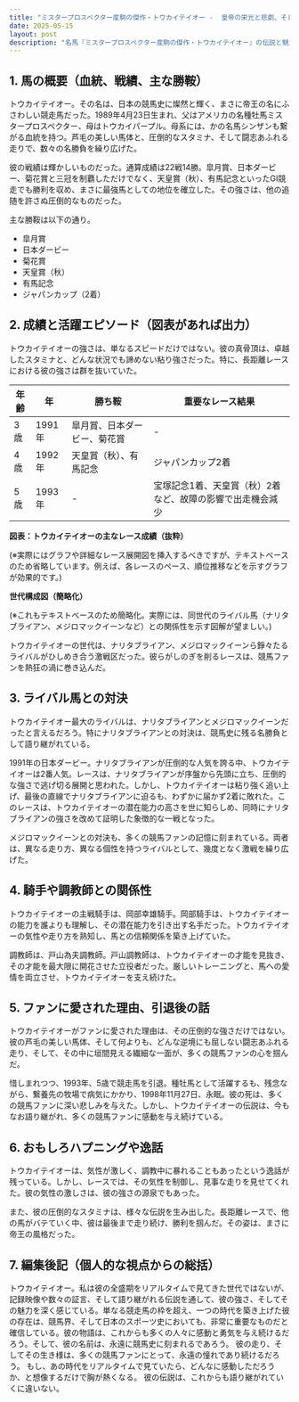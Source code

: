```yaml
---
title: "ミスタープロスペクター産駒の傑作・トウカイテイオー -  皇帝の栄光と悲劇、そして不滅の伝説"
date: 2025-05-15
layout: post
description: "名馬『ミスタープロスペクター産駒の傑作・トウカイテイオー』の伝説と魅力を深堀り"
---
```


## 1. 馬の概要（血統、戦績、主な勝鞍）

トウカイテイオー。その名は、日本の競馬史に燦然と輝く、まさに帝王の名にふさわしい競走馬だった。1989年4月23日生まれ、父はアメリカの名種牡馬ミスタープロスペクター、母はトウカイパープル。母系には、かの名馬シンザンも繋がる血統を持つ。芦毛の美しい馬体と、圧倒的なスタミナ、そして闘志あふれる走りで、数々の名勝負を繰り広げた。

彼の戦績は輝かしいものだった。通算成績は22戦14勝。皐月賞、日本ダービー、菊花賞と三冠を制覇しただけでなく、天皇賞（秋）、有馬記念といったGI競走でも勝利を収め、まさに最強馬としての地位を確立した。その強さは、他の追随を許さぬ圧倒的なものだった。

主な勝鞍は以下の通り。

* 皐月賞
* 日本ダービー
* 菊花賞
* 天皇賞（秋）
* 有馬記念
* ジャパンカップ（2着）


## 2. 成績と活躍エピソード（図表があれば出力）

トウカイテイオーの強さは、単なるスピードだけではない。彼の真骨頂は、卓越したスタミナと、どんな状況でも諦めない粘り強さだった。特に、長距離レースにおける彼の強さは群を抜いていた。

| 年齢 | 年 | 勝ち鞍 | 重要なレース結果 |
|---|---|---|---|
| 3歳 | 1991年 | 皐月賞、日本ダービー、菊花賞 |  - |
| 4歳 | 1992年 | 天皇賞（秋）、有馬記念 | ジャパンカップ2着 |
| 5歳 | 1993年 |  -  |  宝塚記念1着、天皇賞（秋）2着など、故障の影響で出走機会減少 |


**図表：トウカイテイオーの主なレース成績（抜粋）**

(※実際にはグラフや詳細なレース展開図を挿入するべきですが、テキストベースのため省略しています。例えば、各レースのペース、順位推移などを示すグラフが効果的です。)


**世代構成図（簡略化）**

(※これもテキストベースのため簡略化。実際には、同世代のライバル馬（ナリタブライアン、メジロマックイーンなど）との関係性を示す図解が望ましい。)

トウカイテイオーの世代は、ナリタブライアン、メジロマックイーンら錚々たるライバルがひしめき合う激戦区だった。彼らがしのぎを削るレースは、競馬ファンを熱狂の渦に巻き込んだ。


## 3. ライバル馬との対決

トウカイテイオー最大のライバルは、ナリタブライアンとメジロマックイーンだったと言えるだろう。特にナリタブライアンとの対決は、競馬史に残る名勝負として語り継がれている。

1991年の日本ダービー。ナリタブライアンが圧倒的な人気を誇る中、トウカイテイオーは2番人気。レースは、ナリタブライアンが序盤から先頭に立ち、圧倒的な強さで逃げ切る展開と思われた。しかし、トウカイテイオーは粘り強く追い上げ、最後の直線でナリタブライアンに迫るも、わずかに届かず2着に敗れた。このレースは、トウカイテイオーの潜在能力の高さを世に知らしめ、同時にナリタブライアンの強さを改めて証明した象徴的な一戦となった。

メジロマックイーンとの対決も、多くの競馬ファンの記憶に刻まれている。両者は、異なる走り方、異なる個性を持つライバルとして、幾度となく激戦を繰り広げた。


## 4. 騎手や調教師との関係性

トウカイテイオーの主戦騎手は、岡部幸雄騎手。岡部騎手は、トウカイテイオーの能力を誰よりも理解し、その潜在能力を引き出す名手だった。トウカイテイオーの気性や走り方を熟知し、馬との信頼関係を築き上げていた。

調教師は、戸山為夫調教師。戸山調教師は、トウカイテイオーの才能を見抜き、その才能を最大限に開花させた立役者だった。厳しいトレーニングと、馬への愛情を両立させ、トウカイテイオーを支え続けた。


## 5. ファンに愛された理由、引退後の話

トウカイテイオーがファンに愛された理由は、その圧倒的な強さだけではない。彼の芦毛の美しい馬体、そして何よりも、どんな逆境にも屈しない闘志あふれる走り、そして、その中に垣間見える繊細な一面が、多くの競馬ファンの心を掴んだ。

惜しまれつつ、1993年、5歳で競走馬を引退。種牡馬として活躍するも、残念ながら、繋養先の牧場で病気にかかり、1998年11月27日、永眠。彼の死は、多くの競馬ファンに深い悲しみを与えた。しかし、トウカイテイオーの伝説は、今もなお語り継がれ、多くの競馬ファンに感動を与え続けている。


## 6. おもしろハプニングや逸話

トウカイテイオーは、気性が激しく、調教中に暴れることもあったという逸話が残っている。しかし、レースでは、その気性を制御し、見事な走りを見せてくれた。彼の気性の激しさは、彼の強さの源泉でもあった。

また、彼の圧倒的なスタミナは、様々な伝説を生み出した。長距離レースで、他の馬がバテていく中、彼は最後まで走り続け、勝利を掴んだ。その姿は、まさに帝王の風格だった。


## 7. 編集後記（個人的な視点からの総括）

トウカイテイオー。私は彼の全盛期をリアルタイムで見てきた世代ではないが、記録映像や数々の証言、そして語り継がれる伝説を通して、彼の強さ、そしてその魅力を深く感じている。単なる競走馬の枠を超え、一つの時代を築き上げた彼の存在は、競馬界、そして日本のスポーツ史においても、非常に重要なものだと確信している。彼の物語は、これからも多くの人々に感動と勇気を与え続けるだろう。そして、彼の名前は、永遠に競馬史に刻まれるであろう。  彼の走り、そしてその生き様は、多くの競馬ファンにとって、永遠の憧れであり続けるだろう。  もし、あの時代をリアルタイムで見ていたら、どんなに感動しただろうか、と想像するだけで胸が熱くなる。  彼の伝説は、これからも語り継がれていくに違いない。
